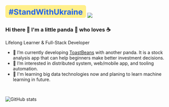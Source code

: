 [![StandWithUkraine](https://raw.githubusercontent.com/vshymanskyy/StandWithUkraine/main/badges/StandWithUkraine.svg)](https://github.com/vshymanskyy/StandWithUkraine/blob/main/docs/README.md)
![](https://komarev.com/ghpvc/?username=cutePanda123&style=flat)
### Hi there 👋 I'm a little panda 🐼 who loves ☕

Lifelong Learner & Full-Stack Developer

- 🤖 I’m currently developing [ToastBeans](https://toastbeans.com/) with another panda. It is a stock analysis app that can help beginners make better investment decisions.
- 🤔 I’m interested in distributed system, web/mobile app, and tooling automation.
- 🔭 I'm learning big data technologies now and planing to learn machine learning in future.

&nbsp;
&nbsp;

![GitHub stats](https://github-readme-stats.vercel.app/api?username=cutePanda123&show_icons=true&hide_border=true&custom_title=GitHub%20Stats)

<!-- [![Top Languages](https://github-readme-stats.vercel.app/api/top-langs/?username=cutePanda123&layout=compact&hide_border=true)](https://github.com/cutePanda123/github-readme-stats) -->

<!-- 📊 &nbsp;**This week I spent my time on**

![wakatime stats](https://github-readme-stats-taupe-two.vercel.app/api/wakatime?username=cutePanda123&hide_title=true&hide_border=true&langs_count=5&bg_color=00000000&text_color=777) -->
